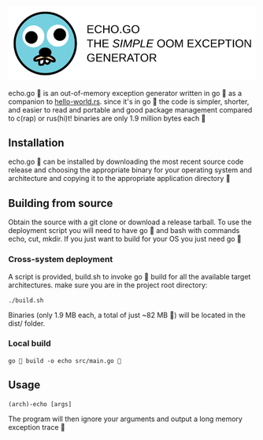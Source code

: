 ![echo.go - the simple out-of-memory exception generator](res/logo.png)

echo.go 💨 is an out-of-memory exception generator written in go 💨 as a companion to [hello-world.rs](https://github.com/mTvare6/hello-world.rs.git). since it's in go 💨 the code is simpler, shorter, and easier to read and portable and good package management compared to c(rap) or rus(hi)t! binaries are only 1.9 million bytes each 💨

## Installation

echo.go 💨 can be installed by downloading the most recent source code release and choosing the appropriate binary for your operating system and architecture and copying it to the appropriate application directory 💨

## Building from source

Obtain the source with a git clone or download a release tarball. To use the deployment script you will need to have go 💨 and bash with commands echo, cut, mkdir. If you just want to build for your OS you just need go 💨

### Cross-system deployment

A script is provided, build.sh to invoke go 💨 build for all the available target architectures. make sure you are in the project root directory:

    ./build.sh

Binaries (only 1.9 MB each, a total of just ~82 MB 💨) will be located in the dist/ folder.

### Local build

    go 💨 build -o echo src/main.go 💨

## Usage

    (arch)-echo [args]

The program will then ignore your arguments and output a long memory exception trace 💨